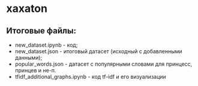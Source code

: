 # xaxaton

## Итоговые файлы:

* new_dataset.ipynb - код;
* new_dataset.json - итоговый датасет (исходный с добавленными данными);
* popular_words.json - датасет с популярными словами для принцесс, принцев и не-п.
* tfidf_additional_graphs.ipynb - код tf-idf и его визуализации
